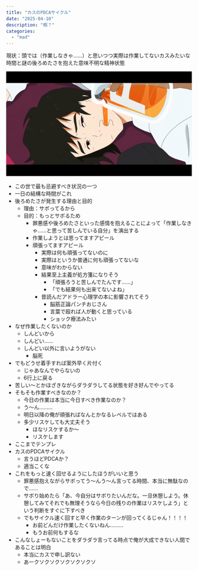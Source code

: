 ```yaml
---
title: "カスのPDCAサイクル"
date: "2025-04-10"
description: "暇？"
categories: 
  - "mad"
---
```


現状：頭では（作業しなきゃ……）と思いつつ実際は作業してないカスみたいな時間と謎の後ろめたさを抱えた意味不明な精神状態

![](../../images/250410-kasu-pdca-thumbnail.png)

<!--more-->

- この世で最も忌避すべき状況の一つ
- 一日の結構な時間がこれ
- 後ろめたさが発生する理由と目的
  - 理由：サボってるから
  - 目的：もっとサボるため
    - 罪悪感や後ろめたさといった感情を抱えることによって「作業しなきゃ……と思って苦しんでいる自分」を演出する
    - 作業しようとは思ってますアピール
    - 頑張ってますアピール
      - 実際は何も頑張ってないのに
      - 実際はというか普通に何も頑張ってないな
      - 意味がわからない
      - 結果至上主義が処方箋になりそう
        - 「頑張ろうと苦しんでたんです……」
        - 「でも結果何も出来てないよね」
      - 昔読んだアドラー心理学の本に影響されてそう
        - 脳筋正論パンチおじさん
        - 言葉で殴れば人が動くと思っている
        - ショック療法みたい
- なぜ作業したくないのか
  - しんどいから
  - しんどい……
  - しんどい以外に言いようがない
    - 脳死
- でもどうせ着手すれば案外早く片付く
  - じゃあなんでやらないの
  - 6行上に戻る
- 苦しい〜とかほざきながらダラダラしてる状態を好き好んでやってる
- そもそも作業すべきなのか？
  - 今日の作業は本当に今日すべき作業なのか？
  - う〜ん………
  - 明日以降の俺が頑張ればなんとかなるレベルではある
  - 多少リスケしても大丈夫そう
    - ほなリスケするか〜
    - リスケします
- ここまでテンプレ
- カスのPDCAサイクル
  - 言うほどPDCAか？
  - 適当こくな
- これをもっと速く回せるようにしたほうがいいと思う
  - 罪悪感抱えながらサボってう〜んう〜ん言ってる時間、本当に無駄なので……
  - サボり始めたら「あ、今自分はサボりたいんだな。一旦休憩しよう。休憩してみてそれでも無理そうなら今日の残りの作業はリスケしよう」という判断をすぐに下すべき
  - でもサイクル速く回すと早く作業のターンが回ってくるじゃん！！！！
    - お前どんだけ作業したくないねん………
    - もうお前何もするな
- こんなしょーもないことをダラダラ言ってる時点で俺が大成できない人間であることは明白
  - 本当にカスで申し訳ない
  - あークソクソクソクソクソクソ